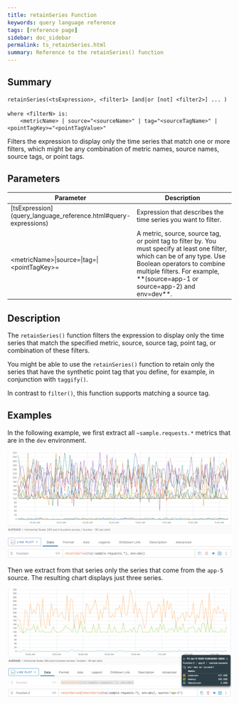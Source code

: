 ```yaml
---
title: retainSeries Function
keywords: query language reference
tags: [reference page]
sidebar: doc_sidebar
permalink: ts_retainSeries.html
summary: Reference to the retainSeries() function
---
```


## Summary
```
retainSeries(<tsExpression>, <filter1> [and|or [not] <filter2>] ... )

where <filterN> is: 
    <metricName> | source="<sourceName>" | tag="<sourceTagName>" | <pointTagKey>="<pointTagValue>" 
```

Filters the expression to display only the time series that match one or more filters, which might be any combination of metric names, source names, source tags, or point tags.  

## Parameters
<table style="width: 100%;">
<tbody>
<thead>
<tr><th width="40%">Parameter</th><th width="60%">Description</th></tr>
</thead>
<tr>
<td markdown="span"> [tsExpression](query_language_reference.html#query-expressions)</td>
<td>Expression that describes the time series you want to filter.</td>
</tr>
<tr>
<td>&lt;metricName&gt;&vert;source=&vert;tag=&vert;&lt;pointTagKey&gt;=</td>
<td markdown="span">A metric, source, source tag, or point tag to filter by. You must specify at least one filter, which can be of any type. Use Boolean operators to combine multiple filters. For example, <br>**(source=app-1 or source=app-2) and env=dev**.</td></tr>
</tbody>
</table>

## Description

The `retainSeries()` function filters the expression to display only the time series that match the specified metric, source, source tag, point tag, or combination of these filters. 

You might be able to use the `retainSeries()` function to retain only the series that have the synthetic point tag that you define, for example, in conjunction with `taggify()`.

In contrast to `filter()`, this function supports matching a source tag.


## Examples

In the following example, we first extract all `~sample.requests.*` metrics that are in the `dev` environment.

![retain series 1](images/ts_retain_series_1.png)

Then we extract from that series only the series that come from the `app-5` source. The resulting chart displays just three series.

![retain series 2](images/ts_retain_series_2.png)
